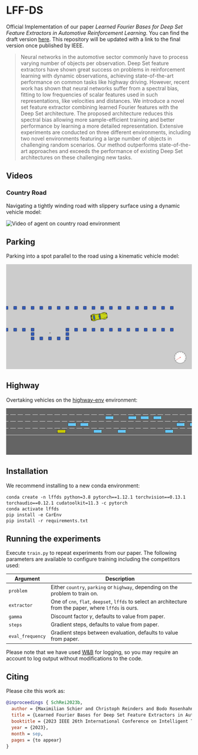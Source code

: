 # LFF-DS

Official Implementation of our paper _Learned Fourier Bases for Deep Set Feature Extractors in Automotive Reinforcement Learning_.
You can find the draft version [here](http://www.tnt.uni-hannover.de/papers/data/1680/LFF-DS.pdf). This repository will be updated with a link to the final version once published by IEEE.

> Neural networks in the automotive sector commonly have to process varying number of objects per observation. 
Deep Set feature extractors have shown great success on problems in reinforcement learning with dynamic observations, achieving state-of-the-art performance on common tasks like highway driving.
However, recent work has shown that neural networks suffer from a spectral bias, fitting to low frequencies of scalar features used in such representations, like velocities and distances.
We introduce a novel set feature extractor combining learned Fourier features with the Deep Set architecture. 
The proposed architecture reduces this spectral bias allowing more sample-efficient training and better performance by learning a more detailed representation.
Extensive experiments are conducted on three different environments, including two novel environments featuring a large number of objects in challenging random scenarios.
Our method outperforms state-of-the-art approaches and exceeds the performance of existing Deep Set architectures on these challenging new tasks.

## Videos

### Country Road
Navigating a tightly winding road with slippery surface using a dynamic vehicle model:

![Video of agent on country road environment](Docs/CountryRoadShort.gif)

## Parking
Parking into a spot parallel to the road using a kinematic vehicle model:

![Video of agent on parking environment](Docs/ParkingShort.gif)

## Highway
Overtaking vehicles on the [highway-env](https://github.com/Farama-Foundation/HighwayEnv) environment:

![Video of agent on highway-env environment](Docs/Highway.gif)

## Installation

We recommend installing to a new conda environment:

```shell
conda create -n lffds python=3.8 pytorch==1.12.1 torchvision==0.13.1 torchaudio==0.12.1 cudatoolkit=11.3 -c pytorch
conda activate lffds
pip install -e CarEnv
pip install -r requirements.txt
```

## Running the experiments

Execute `train.py` to repeat experiments from our paper.
The following parameters are available to configure training including the competitors used:

Argument | Description
---|---
`problem` | Either `country`, `parking` or `highway`, depending on the problem to train on.
`extractor` | One of `cnn`, `flat`, `deepset`, `lffds` to select an architecture from the paper, where `lffds` is ours.
`gamma` | Discount factor $\gamma$, defaults to value from paper.
`steps` | Gradient steps, defaults to value from paper.
`eval_frequency` | Gradient steps between evaluation, defaults to value from paper.

Please note that we have used [W&B](https://wandb.ai/) for logging, so you may require an account to log output without modifications to the code.

## Citing

Please cite this work as:

```bibtex
@inproceedings { SchRei2023b,
  author = {Maximilian Schier and Christoph Reinders and Bodo Rosenhahn},
  title = {Learned Fourier Bases for Deep Set Feature Extractors in Automotive Reinforcement Learning},
  booktitle = {2023 IEEE 26th International Conference on Intelligent Transportation Systems (ITSC)},
  year = {2023},
  month = sep,
  pages = {to appear}
}
```